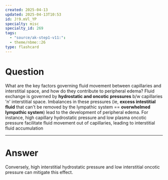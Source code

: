 ```yaml
---
created: 2025-04-13
updated: 2025-04-13T10:53
id: J!9.mVl_YP
specialty: misc
specialty_id: 269
tags:
  - "source/ak-step1-v11:": 
  - theme/nbme::26
type: flashcard
---
```


# Question
What are the key factors governing fluid movement between capillaries and interstitial space, and how do they contribute to peripheral edema?  Fluid exchange is governed by **hydrostatic and oncotic pressures** b/w capillaries 'n' interstitial space. Imbalances in these pressures (ie, **excess intestitial fluid** that can't be removed by the lympathic system == **overwhelmed lympathic system**) lead to the development of peripheral edema.    For instance, high capillary hydrostatic pressure and low plasma oncotic pressure facilitate fluid movement out of capillaries, leading to interstitial fluid accumulation

---

# Answer
Conversely, high interstitial hydrostatic pressure and low interstitial oncotic pressure can mitigate this effect.